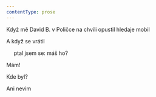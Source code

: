 ```yaml
---
contentType: prose
---
```


<section>

Když mě David B. v Poličce na chvíli opustil hledaje mobil

A když se vrátil

     ptal jsem se: máš ho?

Mám!

Kde byl?

Ani nevim

</section>
